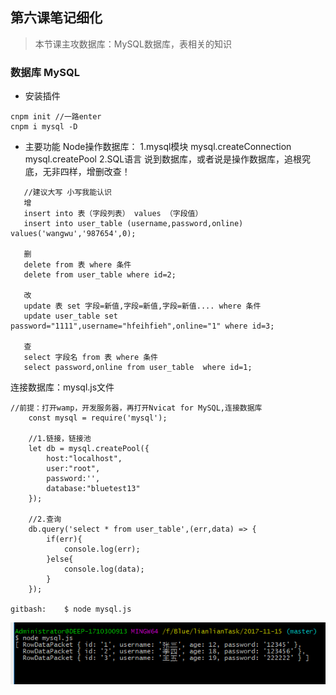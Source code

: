 ## 第六课笔记细化
> 本节课主攻数据库：MySQL数据库，表相关的知识
### 数据库 MySQL
- 安装插件

```
cnpm init //一路enter
cnpm i mysql -D
```

- 主要功能
Node操作数据库：
1.mysql模块
 mysql.createConnection
 mysql.createPool
2.SQL语言
说到数据库，或者说是操作数据库，追根究底，无非四样，增删改查！
 ```
    //建议大写 小写我能认识
    增 
    insert into 表（字段列表） values （字段值）
    insert into user_table (username,password,online) values('wangwu','987654',0);

    删
    delete from 表 where 条件
    delete from user_table where id=2;

    改
    update 表 set 字段=新值,字段=新值,字段=新值.... where 条件
    update user_table set password="1111",username="hfeihfieh",online="1" where id=3;

    查
    select 字段名 from 表 where 条件
    select password,online from user_table  where id=1;

 ```

连接数据库：mysql.js文件

```
//前提：打开wamp，开发服务器，再打开Nvicat for MySQL,连接数据库
    const mysql = require('mysql');

    //1.链接，链接池
    let db = mysql.createPool({
        host:"localhost",
        user:"root",
        password:'',
        database:"bluetest13"
    });

    //2.查询
    db.query('select * from user_table',(err,data) => {
        if(err){
            console.log(err);
        }else{
            console.log(data);
        }
    });

gitbash:    $ node mysql.js

```

![](./连接数据库成功.png)

